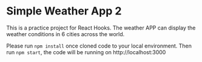 # Simple Weather App 2
This is a practice project for React Hooks.
The weather APP can display the weather conditions in 6 cities across the world.

Please run `npm install` once cloned code to your local environment.
Then run `npm start`, the code will be running on  http://localhost:3000

